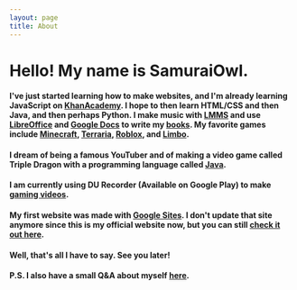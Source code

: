```yaml
---
layout: page
title: About
---
```


<h1>Hello! My name is SamuraiOwl.</h1>

#### I've just started learning how to make websites, and I'm already learning JavaScript on [KhanAcademy](https://www.khanacademy.org/). I hope to then learn HTML/CSS and then Java, and then perhaps Python. I make music with [LMMS](https://lmms.io/) and use [LibreOffice](https://www.libreoffice.org/) and [Google Docs](https://docs.google.com) to write my [books](https://samuraiowl.github.io/books). My favorite games include [Minecraft](https://minecraft.net/en-us), [Terraria](http://terraria.org/), [Roblox](https://roblox.com), and [Limbo](http://www.playdead.com/games/limbo/).
#### I dream of being a famous YouTuber and of making a video game called Triple Dragon with a programming language called [Java](https://java.com/en/).
#### I am currently using DU Recorder (Available on Google Play) to make [gaming videos](samuraiowl.github.io/videos.html/gaming_videos.html).
#### My first website was made with [Google Sites](https://sites.google.com). I don't update that site anymore since this is my official website now,  but you can still [check it out here](https://sites.google.com/view/samuraiowl).
#### Well, that's all I have to say. See you later!
#### P.S. I also have a small Q&A  about myself [here](https://samuraiowl.github.io/q&a).
